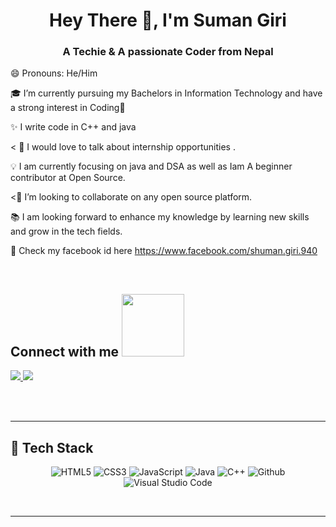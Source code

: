 

<h1 align="center">Hey There 👋, I'm Suman Giri </a></h1>
<!-- #  Hey There <img src="https://github.com/TheDudeThatCode/TheDudeThatCode/blob/master/Assets/Hi.gif" width="29px"> I'm [Ankit Ojha](https://www.linkedin.com/in/ankitojha_07) !!  -->

<h3 align="center">A Techie & A passionate Coder from Nepal</h3>

<!--
[![Github](https://img.shields.io/github/followers/ankitojha07?label=Follow&style=social)](https://github.com/ankitojha07)

<p align="left"> <img src="https://komarev.com/ghpvc/?username=ankitojha07&label=Profile%20views&color=0e75b6&style=flat" alt="ankitojha07" /> </p>

<p align="left"> <a href="https://github.com/ryo-ma/github-profile-trophy"><img src="https://github-profile-trophy.vercel.app/?username=ankitojha07" alt="ankitojha07" /></a> </p>
 -->
 
 😄 Pronouns: He/Him <br/>

🎓 I’m currently pursuing my Bachelors in Information Technology and have a strong interest in Coding💙 <br />

✨  I write code in C++ and java <br/>

< 💬 I would love to talk about internship opportunities .

💡 I am currently focusing on java and DSA as well as Iam A beginner contributor at Open Source. <br/>

<💞️ I’m looking to collaborate on any open source platform. <br /> 

📚 I am looking forward to enhance my knowledge by learning new skills and grow in the tech fields.

🤯 Check my facebook id here https://www.facebook.com/shuman.giri.940

<br/>
<h2>
    Connect with me <img src='https://raw.githubusercontent.com/ShahriarShafin/ShahriarShafin/main/Assets/handshake.gif' width="100px">
</h2>


<a href="mailto:0107sumangiri@gmail.com">
  <img src="https://img.shields.io/badge/Gmail-D14836?style=for-the-badge&logo=gmail&logoColor=white"   />
</a>
<a href="https://twitter.com/Tech_tweetSuman">
  <img src="https://img.shields.io/badge/Twitter-1DA1F2?style=for-the-badge&logo=twitter&logoColor=white"   />
</a>

  
<!-- <a href="https://...medium.com/">
  <img src="https://img.shields.io/badge/Medium-%23000000.svg?style=for-the-badge&logo=Medium&logoColor=white" />
</a> -->
<br> <br>

<hr/>
<h2> 🥞 Tech Stack</h2>
<p align="center">
<img alt="HTML5" src="https://img.shields.io/badge/html5-%23fca9ae.svg?style=for-the-badge&logo=html5&logoColor=140200"/>
<img alt="CSS3" src="https://img.shields.io/badge/css3-%23ffd2ce.svg?style=for-the-badge&logo=css3&logoColor=140200"/>
<img alt="JavaScript" src="https://img.shields.io/badge/javascript-%23e4626b.svg?style=for-the-badge&logo=javascript&logoColor=%23F7DF1E"/>


<img alt="Java" src="https://img.shields.io/badge/java-%23e4626b.svg?style=for-the-badge&logo=java&logoColor=140200"/>
<img alt="C++" src="https://img.shields.io/badge/cpp-%23e4626b.svg?style=for-the-badge&logo=java&logoColor=0000FF"/>

<img alt="Github" src="https://img.shields.io/badge/github-%23e4626b.svg?style=for-the-badge&logo=github&logoColor=140200"/>
<img alt="Visual Studio Code" src="https://img.shields.io/badge/Visual Studio Code-f2ca61.svg?style=for-the-badge&logo=visual-studio-code&logoColor=140200"/>


  </p>
<br>
<hr/>



